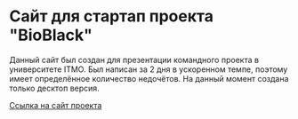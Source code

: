 # Сайт для стартап проекта "BioBlack"

Данный сайт был создан для презентации командного проекта в университете ITMO. Был написан за 2 дня в ускоренном темпе, поэтому имеет определённое количество недочётов. На данный момент создана только десктоп версия.

[Ссылка на сайт проекта](https://stankena.github.io/startup-project)
